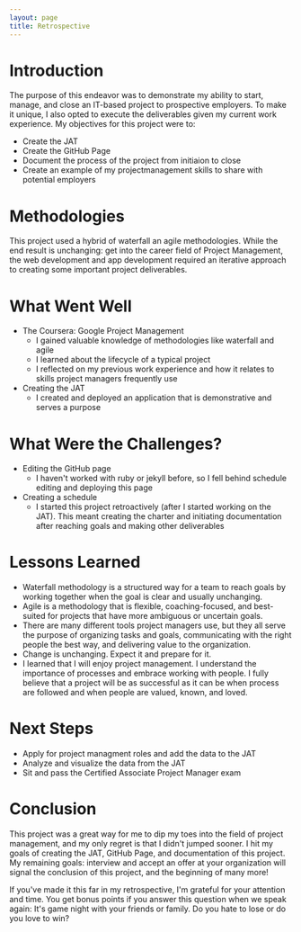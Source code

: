 ```yaml
---
layout: page
title: Retrospective
---
```


# **Introduction**
The purpose of this endeavor was to demonstrate my ability to start, manage, and close an IT-based project to prospective employers. To make it unique, I also opted to execute the deliverables given my current work experience. My objectives for this project were to:
- Create the JAT
- Create the GitHub Page
- Document the process of the project from initiaion to close
- Create an example of my projectmanagement skills to share with potential employers

# **Methodologies**
This project used a hybrid of waterfall an agile methodologies. While the end result is unchanging: get into the career field of Project Management, the web development and app development required an iterative approach to creating some important project deliverables. 

# **What Went Well**
- The Coursera: Google Project Management
    - I gained valuable knowledge of methodologies like waterfall and agile
    - I learned about the lifecycle of a typical project
    - I reflected on my previous work experience and how it relates to skills project managers frequently use
- Creating the JAT
    - I created and deployed an application that is demonstrative and serves a purpose

# **What Were the Challenges?**
- Editing the GitHub page
    - I haven't worked with ruby or jekyll before, so I fell behind schedule editing and deploying this page
- Creating a schedule
    - I started this project retroactively (after I started working on the JAT). This meant creating the charter and initiating documentation after reaching goals and making other deliverables

# **Lessons Learned**
- Waterfall methodology is a structured way for a team to reach goals by working together when the goal is clear and usually unchanging.
- Agile is a methodology that is flexible, coaching-focused, and best-suited for projects that have more ambiguous or uncertain goals. 
- There are many different tools project managers use, but they all serve the purpose of organizing tasks and goals, communicating with the right people the best way, and delivering value to the organization.
- Change is unchanging. Expect it and prepare for it. 
- I learned that I will enjoy project management. I understand the importance of processes and embrace working with people. I fully believe that a project will be as successful as it can be when process are followed and when people are valued, known, and loved. 

# **Next Steps**
- Apply for project managment roles and add the data to the JAT
- Analyze and visualize the data from the JAT
- Sit and pass the Certified Associate Project Manager exam

# **Conclusion**
This project was a great way for me to dip my toes into the field of project management, and my only regret is that I didn't jumped sooner. I hit my goals of creating the JAT, GitHub Page, and documentation of this project. My remaining goals: interview and accept an offer at your organization will signal the conclusion of this project, and the beginning of many more!

If you've made it this far in my retrospective, I'm grateful for your attention and time. You get bonus points if you answer this question when we speak again: It's game night with your friends or family. Do you hate to lose or do you love to win? 